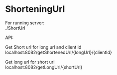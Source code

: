 # ShorteningUrl
For running server: <br />
./ShortUrl

API: <br />

Get Short url for long url and client id <br />
localhost:8082/getShortenedUrl/{longUrl}/{clientId}

Get long url for short url <br />
localhost:8082/getLongUrl/{shortUrl}
